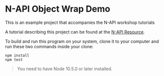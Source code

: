 # N-API Object Wrap Demo

This is an example project that accompanies the N-API workshop tutorials

A tutorial describing this project can be found at the [N-API Resource](https://napi.inspiredware.com/getting-started/objectwrap.html).

To build and run this program on your system, clone it to your computer and run these two commands inside your clone:

```
npm install
npm test
```

> You need to have Node 10.5.0 or later installed. 